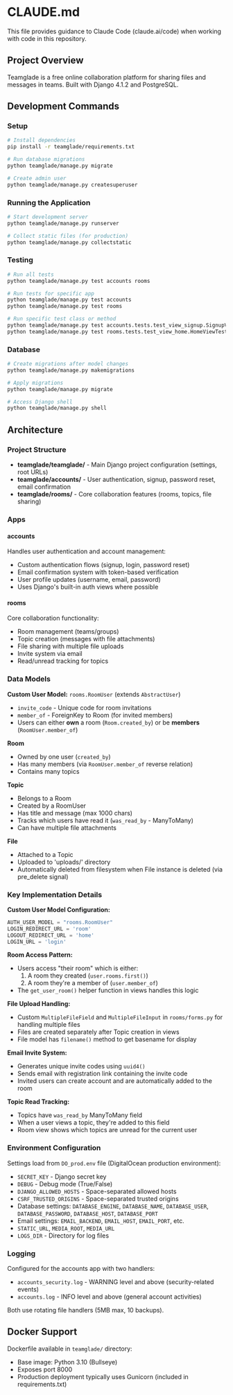 # CLAUDE.md

This file provides guidance to Claude Code (claude.ai/code) when working with code in this repository.

## Project Overview

Teamglade is a free online collaboration platform for sharing files and messages in teams. Built with Django 4.1.2 and PostgreSQL.

## Development Commands

### Setup
```bash
# Install dependencies
pip install -r teamglade/requirements.txt

# Run database migrations
python teamglade/manage.py migrate

# Create admin user
python teamglade/manage.py createsuperuser
```

### Running the Application
```bash
# Start development server
python teamglade/manage.py runserver

# Collect static files (for production)
python teamglade/manage.py collectstatic
```

### Testing
```bash
# Run all tests
python teamglade/manage.py test accounts rooms

# Run tests for specific app
python teamglade/manage.py test accounts
python teamglade/manage.py test rooms

# Run specific test class or method
python teamglade/manage.py test accounts.tests.test_view_signup.SignupViewTests
python teamglade/manage.py test rooms.tests.test_view_home.HomeViewTests.test_home_view_status_code
```

### Database
```bash
# Create migrations after model changes
python teamglade/manage.py makemigrations

# Apply migrations
python teamglade/manage.py migrate

# Access Django shell
python teamglade/manage.py shell
```

## Architecture

### Project Structure
- **teamglade/teamglade/** - Main Django project configuration (settings, root URLs)
- **teamglade/accounts/** - User authentication, signup, password reset, email confirmation
- **teamglade/rooms/** - Core collaboration features (rooms, topics, file sharing)

### Apps

#### accounts
Handles user authentication and account management:
- Custom authentication flows (signup, login, password reset)
- Email confirmation system with token-based verification
- User profile updates (username, email, password)
- Uses Django's built-in auth views where possible

#### rooms
Core collaboration functionality:
- Room management (teams/groups)
- Topic creation (messages with file attachments)
- File sharing with multiple file uploads
- Invite system via email
- Read/unread tracking for topics

### Data Models

**Custom User Model:** `rooms.RoomUser` (extends `AbstractUser`)
- `invite_code` - Unique code for room invitations
- `member_of` - ForeignKey to Room (for invited members)
- Users can either **own** a room (`Room.created_by`) or be **members** (`RoomUser.member_of`)

**Room**
- Owned by one user (`created_by`)
- Has many members (via `RoomUser.member_of` reverse relation)
- Contains many topics

**Topic**
- Belongs to a Room
- Created by a RoomUser
- Has title and message (max 1000 chars)
- Tracks which users have read it (`was_read_by` - ManyToMany)
- Can have multiple file attachments

**File**
- Attached to a Topic
- Uploaded to 'uploads/' directory
- Automatically deleted from filesystem when File instance is deleted (via pre_delete signal)

### Key Implementation Details

**Custom User Model Configuration:**
```python
AUTH_USER_MODEL = "rooms.RoomUser"
LOGIN_REDIRECT_URL = 'room'
LOGOUT_REDIRECT_URL = 'home'
LOGIN_URL = 'login'
```

**Room Access Pattern:**
- Users access "their room" which is either:
  1. A room they created (`user.rooms.first()`)
  2. A room they're a member of (`user.member_of`)
- The `get_user_room()` helper function in views handles this logic

**File Upload Handling:**
- Custom `MultipleFileField` and `MultipleFileInput` in `rooms/forms.py` for handling multiple files
- Files are created separately after Topic creation in views
- File model has `filename()` method to get basename for display

**Email Invite System:**
- Generates unique invite codes using `uuid4()`
- Sends email with registration link containing the invite code
- Invited users can create account and are automatically added to the room

**Topic Read Tracking:**
- Topics have `was_read_by` ManyToMany field
- When a user views a topic, they're added to this field
- Room view shows which topics are unread for the current user

### Environment Configuration

Settings load from `DO_prod.env` file (DigitalOcean production environment):
- `SECRET_KEY` - Django secret key
- `DEBUG` - Debug mode (True/False)
- `DJANGO_ALLOWED_HOSTS` - Space-separated allowed hosts
- `CSRF_TRUSTED_ORIGINS` - Space-separated trusted origins
- Database settings: `DATABASE_ENGINE`, `DATABASE_NAME`, `DATABASE_USER`, `DATABASE_PASSWORD`, `DATABASE_HOST`, `DATABASE_PORT`
- Email settings: `EMAIL_BACKEND`, `EMAIL_HOST`, `EMAIL_PORT`, etc.
- `STATIC_URL`, `MEDIA_ROOT`, `MEDIA_URL`
- `LOGS_DIR` - Directory for log files

### Logging

Configured for the accounts app with two handlers:
- `accounts_security.log` - WARNING level and above (security-related events)
- `accounts.log` - INFO level and above (general account activities)

Both use rotating file handlers (5MB max, 10 backups).

## Docker Support

Dockerfile available in `teamglade/` directory:
- Base image: Python 3.10 (Bullseye)
- Exposes port 8000
- Production deployment typically uses Gunicorn (included in requirements.txt)
